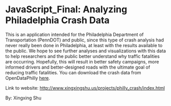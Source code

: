 # JavaScript_Final: Analyzing Philadelphia Crash Data

This is an application intended for the Philadelphia Department of Transportation (PennDOT) and public, since this type of crash analysis had never really been done in Philadelphia, at least with the results available to the public. We hope to see further analyses and visualizations with this data to help researchers and the public better understand why traffic fatalities are occurring. Hopefully, this will result in better safety campaigns, more informed drivers and better-designed roads with the ultimate goal of reducing traffic fatalities. You can download the crash data from OpenDataPhilly [here](https://www.opendataphilly.org/dataset/vehicular-crash-data).

Link to website: http://www.xingxingshu.us/projects/philly_crash/index.html

By: Xingxing Shu 
